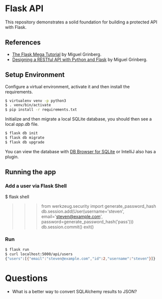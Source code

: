 # Flask API 

This repository demonstrates a solid foundation for building a protected API with Flask.

## References

* [The Flask Mega Tutorial](https://blog.miguelgrinberg.com/post/the-flask-mega-tutorial-part-i-hello-world) by Miguel Grinberg.
* [Designing a RESTful API with Python and Flask](https://blog.miguelgrinberg.com/post/designing-a-restful-api-with-python-and-flask) by Miguel Grinberg.

## Setup Environment

Configure a virtual environment, activate it and then install the requirements.

```bash
$ virtualenv venv -p python3
$ . venv/bin/activate
$ pip install -r requirements.txt
```

Initialize and then migrate a local SQLite database, you should then see a local *app.db* file.  

```bash
$ flask db init
$ flask db migrate
$ flask db upgrade
```

You can view the database with [DB Browser for SQLite](https://sqlitebrowser.org/) or IntelliJ also has a plugin.

## Running the app

### Add a user via Flask Shell

$ flask shell
>>> from werkzeug.security import generate_password_hash
>>> db.session.add(User(username='steven', email='steven@example.com', password=generate_password_hash('pass')))
>>> db.session.commit()
>>> exit()

### Run 

```bash
$ flask run
$ curl localhost:5000/api/users
{"users":[{"email":"steven@example.com","id":2,"username":"steven"}]}
```

# Questions

* What is a better way to convert SQLAlchemy results to JSON?
